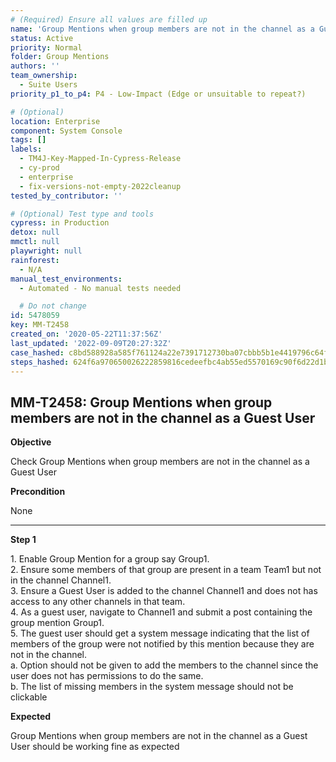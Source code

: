 ```yaml
---
# (Required) Ensure all values are filled up
name: 'Group Mentions when group members are not in the channel as a Guest User'
status: Active
priority: Normal
folder: Group Mentions
authors: ''
team_ownership:
  - Suite Users
priority_p1_to_p4: P4 - Low-Impact (Edge or unsuitable to repeat?)

# (Optional)
location: Enterprise
component: System Console
tags: []
labels:
  - TM4J-Key-Mapped-In-Cypress-Release
  - cy-prod
  - enterprise
  - fix-versions-not-empty-2022cleanup
tested_by_contributor: ''

# (Optional) Test type and tools
cypress: in Production
detox: null
mmctl: null
playwright: null
rainforest:
  - N/A
manual_test_environments:
  - Automated - No manual tests needed

  # Do not change
id: 5478059
key: MM-T2458
created_on: '2020-05-22T11:37:56Z'
last_updated: '2022-09-09T20:27:32Z'
case_hashed: c8bd588928a585f761124a22e7391712730ba07cbbb5b1e4419796c64ff0002bbb881571ac451d2c9f5267ab4ce7e14d
steps_hashed: 624f6a970650026222859816cedeefbc4ab55ed5570169c90f6d22d1bf4ae27acd507426ac9cb9bf24ab1ba048f9165a
---
```


<!-- (Auto-generated) Based on frontmatter's "key" and "name" -->

## MM-T2458: Group Mentions when group members are not in the channel as a Guest User

**Objective**

Check Group Mentions when group members are not in the channel as a Guest User

**Precondition**

None

---

**Step 1**

1\. Enable Group Mention for a group say Group1.\
2\. Ensure some members of that group are present in a team Team1 but not in the channel Channel1.\
3\. Ensure a Guest User is added to the channel Channel1 and does not has access to any other channels in that team.\
4\. As a guest user, navigate to Channel1 and submit a post containing the group mention Group1.\
5\. The guest user should get a system message indicating that the list of members of the group were not notified by this mention because they are not in the channel.\
a. Option should not be given to add the members to the channel since the user does not has permissions to do the same.\
b. The list of missing members in the system message should not be clickable

**Expected**

Group Mentions when group members are not in the channel as a Guest User should be working fine as expected
